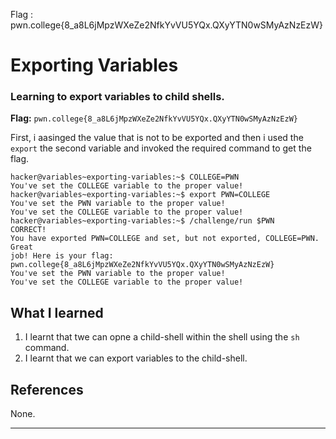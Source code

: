 Flag : pwn.college{8_a8L6jMpzWXeZe2NfkYvVU5YQx.QXyYTN0wSMyAzNzEzW}
# Exporting Variables

### Learning to export variables to child shells.

**Flag:** `pwn.college{8_a8L6jMpzWXeZe2NfkYvVU5YQx.QXyYTN0wSMyAzNzEzW}`

First, i aasinged the value that is not to be exported and then i used the `export` the second variable and invoked the required command to get the flag.

```
hacker@variables~exporting-variables:~$ COLLEGE=PWN
You've set the COLLEGE variable to the proper value!
hacker@variables~exporting-variables:~$ export PWN=COLLEGE
You've set the PWN variable to the proper value!
You've set the COLLEGE variable to the proper value!
hacker@variables~exporting-variables:~$ /challenge/run $PWN
CORRECT!
You have exported PWN=COLLEGE and set, but not exported, COLLEGE=PWN. Great
job! Here is your flag:
pwn.college{8_a8L6jMpzWXeZe2NfkYvVU5YQx.QXyYTN0wSMyAzNzEzW}
You've set the PWN variable to the proper value!
You've set the COLLEGE variable to the proper value!
```

## What I learned

1. I learnt that twe can opne a child-shell within the shell using the `sh` command.
2. I learnt that we can export variables to the child-shell.

## References

None.

---

